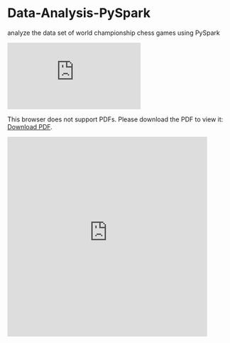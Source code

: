 # Data-Analysis-PySpark
analyze the data set of world championship chess games using PySpark

<object data="https://raw.githubusercontent.com/abhinit21/Data-Analysis-PySpark/blob/main/Assignment%20PySpark.pdf" type="application/pdf" width="700px" height="700px">
    <embed src="https://raw.githubusercontent.com/abhinit21/Data-Analysis-PySpark/blob/main/Assignment%20PySpark.pdf">
        <p>This browser does not support PDFs. Please download the PDF to view it: <a href="https://raw.githubusercontent.com/abhinit21/Data-Analysis-PySpark/blob/main/Assignment%20PySpark.pdf">Download PDF</a>.</p>
    </embed>
</object>

<embed
    width="450px" height="450px"
    src="https://raw.githubusercontent.com/abhinit21/Data-Analysis-PySpark/blob/main/Assignment%20PySpark.pdf" 
/>
